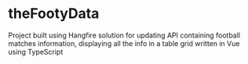 # theFootyData
Project built using Hangfire solution for updating API containing football matches information, displaying all the info in a table grid written in Vue using TypeScript
